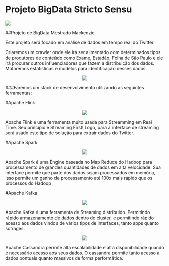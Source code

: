 # Projeto BigData Stricto Sensu

<img src="https://www3.mackenzie.com.br/template/img/header_full.png">

##Projeto de BigData Mestrado Mackenzie

Este projeto será focado em análise de dados em tempo real do Twitter.

Criaremos um crawler onde ele irá ser alimentado com determinados tipos de produtores de conteúdo como Exame, Estadão, Folha de São Paulo e ele irá procurar outros influenciadores que fazem a distribuição dos dados. Motaremos estatisticas e modelos para identificação desses dados.

<p align="center">
		<img src="https://c1.staticflickr.com/3/2685/4311427445_4feee06d50.jpg">
</p>


###Faremos um stack de desenvolvimento utilizando as seguintes ferramentas:

#Apache Flink

<p align="center">
	<a href="https://flink.apache.org/">
		<img src="http://10minbasics.com/wp-content/uploads/2015/10/flink.png">
	</a>
</p>

Apache Flink é uma ferramenta muito usada para Streamming em Real Time. Seu principio é Streaming First! Logo, para a interface de streaming será usado este tipo de solução para extrair dados do Twitter.

#Apache Spark

<p align="center">
	<a href="http://spark.apache.org/">
		<img src="http://www.contexti.com/wp-content/uploads/2014/09/spark_2.png">
	</a>
</p>

Apache Spark é uma Engine baseada no Map Reduce do Hadoop para processamento de grandes quantidades de dados em alta velocidade. Sua interface permite que parte dos dados sejam processados em memória, isso permite um ganho de processamento até 100x mais rápido que os processos do Hadoop

#Apache Kafka

<p align="center">
	<a href="https://kafka.apache.org/">
		<img src="https://softwareengineeringdaily.com/wp-content/uploads/2015/08/kafka-logo-wide.png">
	</a>
</p>

Apache Kafka é uma ferramenta de Streaming distribuido. Permitindo rápido armazenamento de dados dentro do cluster, e permitindo rápido acesso aos dados vindos de vários tipos de interfaces, tanto apps quanto sotrages.


<p align="center">
	<a href="http://cassandra.apache.org/">
		<img src="http://www.geroba.com/wp-content/uploads/2013/07/220px-Cassandra_logo.svg1_.png">
	</a>
</p>

Apache Cassandra permite alta escalabilidade e alta disponibilidade quando é necessário acesso aos seus dados. O cassandra permite tanto acesso a dados pontuais quanto massivos de forma performática.
